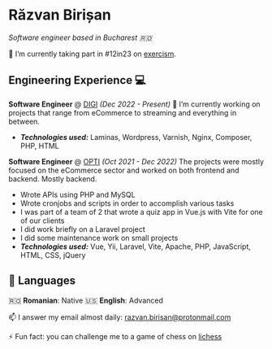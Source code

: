 # Răzvan Birișan

_Software engineer based in Bucharest 🇷🇴_ 

🌱 I’m currently taking part in #12in23 on [exercism](https://exercism.org/).

## Engineering Experience 💻

**Software Engineer** @ [DIGI](https://www.digi.ro/) _(Dec 2022 - Present)_
🔭 I’m currently working on projects that range from eCommerce to streaming and everything in between.
  - **_Technologies used:_** Laminas, Wordpress, Varnish, Nginx, Composer, PHP, HTML

**Software Engineer** @ [OPTI](https://www.opti.ro/) _(Oct 2021 - Dec 2022)_
The projects were mostly focused on the eCommerce sector and worked on both frontend and backend. Mostly backend.
  - Wrote APIs using PHP and MySQL
  - Wrote cronjobs and scripts in order to accomplish various tasks
  - I was part of a team of 2 that wrote a quiz app in Vue.js with Vite for one of our clients
  - I did work briefly on a Laravel project
  - I did some maintenance work on small projects
  - **_Technologies used:_** Vue, Yii, Laravel, Vite, Apache, PHP, JavaScript, HTML, CSS, jQuery


## 💬 Languages
🇷🇴 **Romanian**: Native
🇺🇸 **English**: Advanced


📫 I answer my email almost daily: razvan.birisan@protonmail.com

⚡ Fun fact: you can challenge me to a game of chess on [lichess](https://lichess.org/@/Birisan_Razvan)
